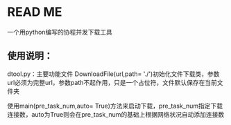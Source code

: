 # READ ME
一个用python编写的协程并发下载工具
## 使用说明：
dtool.py：主要功能文件
DownloadFile(url,path= './')初始化文件下载类，参数url必须为完整url，参数path不起作用，只是一个占位符，文件默认保存在当前文件夹

使用main(pre_task_num,auto= True)方法来启动下载，pre_task_num指定下载连接数，auto为True则会在pre_task_num的基础上根据网络状况自动添加连接数
